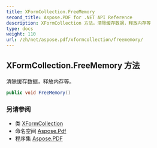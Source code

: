 ```yaml
---
title: XFormCollection.FreeMemory
second_title: Aspose.PDF for .NET API Reference
description: XFormCollection 方法。清除缓存数据，释放内存等
type: docs
weight: 110
url: /zh/net/aspose.pdf/xformcollection/freememory/
---
```

## XFormCollection.FreeMemory 方法

清除缓存数据，释放内存等。

```csharp
public void FreeMemory()
```

### 另请参阅

* 类 [XFormCollection](../)
* 命名空间 [Aspose.Pdf](../../../aspose.pdf/)
* 程序集 [Aspose.PDF](../../../)